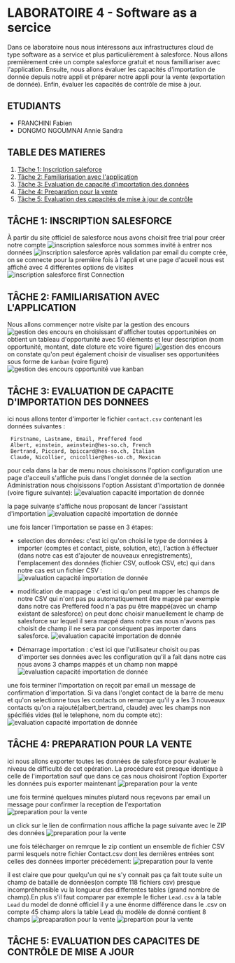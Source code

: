 # LABORATOIRE 4 - Software as a sercice 

Dans ce laboratoire nous nous intéressons aux infrastructures cloud de type software as a service et plus particulièrement à salesforce. Nous allons premièrement crée un compte salesforce gratuit et nous familliariser avec l'application. Ensuite, nous allons évaluer les capacités d'importation de donnée depuis notre appli et préparer notre appli pour la vente (exportation de donnée). Enfin, évaluer les capacités de contrôle de mise à jour.

## ETUDIANTS 

* FRANCHINI Fabien
* DONGMO NGOUMNAI Annie Sandra

## TABLE DES MATIERES 

1. [Tâche 1: Inscription saleforce](#t%C3%82che-1-inscription-salesforce)
2. [Tâche 2: Familiarisation avec l'application](#t%C3%82che-2-familiarisation-avec-lapplication)
3. [Tâche 3: Evaluation de capacité d'importation des données](#t%C3%82che-3-evaluation-de-capacite-dimportation-des-donnees)
4. [Tâche 4: Preparation pour la vente](#t%C3%82che-4-preparation-pour-la-vente)
5. [Tâche 5: Evaluation des capacités de mise à jour de contrôle](#t%C3%82che-5-evaluation-des-capacites-de-controle-de-mise-a-jour)

## TÂCHE 1: INSCRIPTION SALESFORCE 

À partir du site officiel de salesforce nous avons choisit free trial pour créer notre compte 
![inscription salesforce](assets/images/CreationCompte.png)
nous sommes invité à entrer nos données 
![inscription salesforce](assets/images/creationCompte2.png)
après validation par email du compte crée, on se connecte pour la première fois à l'appli et une page d'acueil nous est affiché avec 4 différentes options de visites
![inscription salesforce first Connection](assets/images/CreationCompte3.png)


## TÂCHE 2: FAMILIARISATION AVEC L'APPLICATION

Nous allons commençer notre visite par la gestion des encours 
![gestion des encours](assets/images/FamiliarisationApplication1.png)
en choisissant d'afficher toutes opportunitées on obtient un tableau d'opportunité avec 50 éléments et leur description (nom opportunité, montant, date cloture etc voire figure)
![gestion des encours](assets/images/familiariasationAppliToutesLesOpportunitees3.png)
on constate qu'on peut également choisir de visualiser ses opportunitées sous forme de `kanban` (voire figure)
![gestion des encours opportunité vue kanban](assets/images/familiarisationAppliVueKanban.png)

## TÂCHE 3: EVALUATION DE CAPACITE D'IMPORTATION DES DONNEES

ici nous allons tenter d'importer le fichier `contact.csv` contenant les données suivantes :
```
 Firstname, Lastname, Email, Preffered food
 Albert, einstein, aeinstein@hes-so.ch, French
 Bertrand, Piccard, bpiccard@hes-so.ch, Italian
 Claude, Nicollier, cnicollier@hes-so.ch, Mexican
```
pour cela dans la bar de menu nous choisissons l'option configuration une page d'acceuil s'affiche puis dans l'onglet donnée de la section Administration nous choisissons l'option Assistant d'importation de donnée (voire figure suivante):
![evaluation capacité importation de donnée](assets/images/tache3ClickOnImportationDonnée.png)

la page suivante s'affiche nous proposant de lancer l'assistant d'importation
![evaluation capacité importation de donnée](assets/images/Tache3LancementAssistantdImportationSuite1.png)

une fois lancer l'importation se passe en 3 étapes: 
- selection des données: c'est ici qu'on choisi le type de données à importer (comptes et contact, piste, solution, etc), l'action à éffectuer (dans notre cas est d'ajouter de nouveaux enregistrements), l'emplacement des données (fichier CSV, outlook CSV, etc) qui dans notre cas est un fichier CSV : 
![evaluation capacité importation de donnée](assets/images/tache3ImportingDataCSV1.png)

- modification de mappage : c'est ici qu'on peut mapper les champs de notre CSV qui n'ont pas pu automatiquement être mappé par exemple dans notre cas Preffered food n'a pas pu être mappé(avec un champ existant de salesforce) on peut donc choisir manuellement le champ de salesforce sur lequel il sera mappé dans notre cas nous n'avons pas choisit de champ il ne sera par conséquent pas importer dans salesforce.
![evaluation capacité importation de donnée](assets/images/tache3ImportationdataCSV2.png)

- Démarrage importation : c'est ici que l'utilisateur choisit ou pas d'importer ses données avec les configuration qu'il a fait dans notre cas nous avons 3 champs mappés et un champ non mappé
![evaluation capacité importation de donnée](assets/images/tache3ImportationdataCSV3.png)

une fois terminer l'importation on reçoit par email un message de confirmation d'importation. Si va dans l'onglet contact de la barre de menu et qu'on selectionne tous les contacts on remarque qu'il y a les 3 nouveaux contacts qu'on a rajouté(albert,bertrand, claude) avec les champs non spécifiés vides (tel le telephone, nom du compte etc):
![evaluation capacité importation de donnée](assets/images/tache3ImportationdataCSVTermineeTousLesContact.png)

## TÂCHE 4: PREPARATION POUR LA VENTE

ici nous allons exporter toutes les données de salesforce pour évaluer le niveau de difficulté de cet opération. La procédure est presque identique à celle de l'importation sauf que dans ce cas nous choisiront l'option Exporter les données puis exporter maintenant
![preparation pour la vente](assets/images/tache4ExportingData1.png)

une fois terminé quelques minutes plutard nous reçevons par email un message pour confirmer la reception de l'exportation
![preparation pour la vente](assets/images/tache4ExportingDataReceiveConfirm.png)

un click sur le lien de confirmation nous affiche la page suivante avec le ZIP des données
![preparation pour la vente](assets/images/tache4exportingdata2.png)

une fois télécharger on remrque le zip contient un ensemble de fichier CSV parmi lesquels notre fichier Contact.csv dont les dernières entrées sont celles des données importer précédement:
![preparation pour la vente](assets/images/tache4exportingDataResultzipwithMyImport.png)

il est claire que pour quelqu'un qui ne s'y connait pas ça fait toute suite un champ de bataille de données(on compte 118 fichiers csv) presque incompréhensible vu la longueur des differentes tables (grand nombre de champ).En plus s'il faut comparer par exemple le ficher `Lead.csv` à la table `Lead` du model de donné officiel il y a une énorme différence dans le .csv on compte 45 champ alors la table Lead du modèle de donné contient 8 champs
![preaparation pour la vente](assets/images/tache4Lead.PNG)
![prepartion pour la vente](assets/images/tache4exportingdataSchema.png)

## TÂCHE 5: EVALUATION DES CAPACITES DE CONTRÔLE DE MISE A JOUR
